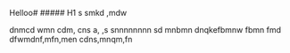 Helloo# ##### H1
s
smkd ,mdw




dnmcd wmn cdm,
cns a, ,s
snnnnnnnn
sd mnbmn
dnqkefbmnw
fbmn    fmd
dfwmdnf,mfn,men
cdns,mnqm,fn
